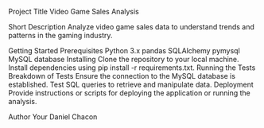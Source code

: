 Project Title
Video Game Sales Analysis

Short Description
Analyze video game sales data to understand trends and patterns in the gaming industry.

Getting Started
Prerequisites
Python 3.x
pandas
SQLAlchemy
pymysql
MySQL database
Installing
Clone the repository to your local machine.
Install dependencies using pip install -r requirements.txt.
Running the Tests
Breakdown of Tests
Ensure the connection to the MySQL database is established.
Test SQL queries to retrieve and manipulate data.
Deployment
Provide instructions or scripts for deploying the application or running the analysis.

Author
Your Daniel Chacon
